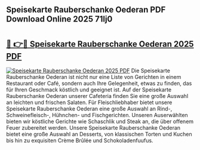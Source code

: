 ## Speisekarte Rauberschanke Oederan PDF Download Online 2025 71lj0

# <h2><a href="http://gcd14ye.nevu.top/?p=Speisekarte+Rauberschanke+Oederan">🔗 👉🔴 Speisekarte Rauberschanke Oederan 2025 PDF</a></h2>

[![Speisekarte Rauberschanke Oederan 2025 PDF](https://i.imgur.com/dBaPXMq.png)](http://gcd14ye.nevu.top/?p=Speisekarte+Rauberschanke+Oederan)
Die Speisekarte Rauberschanke Oederan ist nicht nur eine Liste von Gerichten in einem Restaurant oder Café, sondern auch Ihre Gelegenheit, etwas zu finden, das für Ihren Geschmack köstlich und geeignet ist. Auf der Speisekarte Rauberschanke Oederan unserer Cafeteria finden Sie eine große Auswahl an leichten und frischen Salaten. Für Fleischliebhaber bietet unsere Speisekarte Rauberschanke Oederan eine große Auswahl an Rind-, Schweinefleisch-, Hühnchen- und Fischgerichten. Unseren Auserwählten bieten wir köstliche Gerichte wie Schaschlik und Steak an, die über offenem Feuer zubereitet werden. Unsere Speisekarte Rauberschanke Oederan bietet eine große Auswahl an Desserts, von klassischen Torten und Kuchen bis hin zu exquisiten Crème Brûlée und Schokoladenfuufus.
